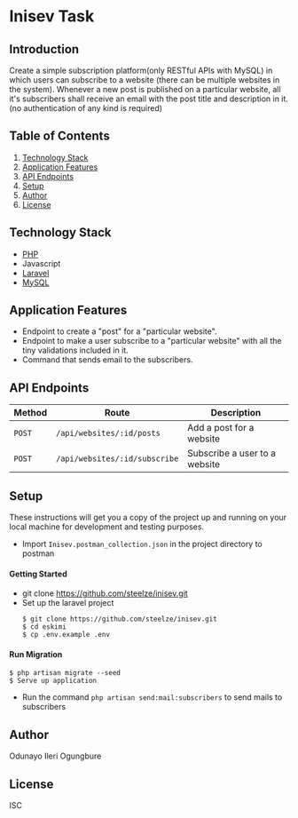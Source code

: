 # Inisev Task

## Introduction
Create a simple subscription platform(only RESTful APIs with MySQL) in which users can subscribe to a website (there can be multiple websites in the system). Whenever a new post is published on a particular website, all it's subscribers shall receive an email with the post title and description in it. (no authentication of any kind is required)


## Table of Contents
1. <a href="#technology-stack">Technology Stack</a>
2. <a href="#application-features">Application Features</a>
3. <a href="#api-endpoints">API Endpoints</a>
4. <a href="#setup">Setup</a>
5. <a href="#author">Author</a>
6. <a href="#license">License</a>


## Technology Stack
  - [PHP](https://www.php.net)
  - Javascript
  - [Laravel](https://laravel.com)
  - [MySQL](https://www.mysql.com)

## Application Features
- Endpoint to create a "post" for a "particular website".
- Endpoint to make a user subscribe to a "particular website" with all the tiny validations included in it.
- Command that sends email to the subscribers.

## API Endpoints
Method | Route | Description
--- | --- | ---
`POST` | `/api/websites/:id/posts` | Add a post for a website
`POST` | `/api/websites/:id/subscribe` | Subscribe a user to a website

## Setup
These instructions will get you a copy of the project up and running on your local machine for development and testing purposes.
  - Import `Inisev.postman_collection.json` in the project directory to postman
  #### Getting Started
  - git clone https://github.com/steelze/inisev.git
  - Set up the laravel project
    ```
    $ git clone https://github.com/steelze/inisev.git
    $ cd eskimi
    $ cp .env.example .env
    ```
  #### Run Migration
    $ php artisan migrate --seed
    $ Serve up application
- Run the command `php artisan send:mail:subscribers` to send mails to subscribers
 
  
## Author
Odunayo Ileri Ogungbure

## License
ISC
